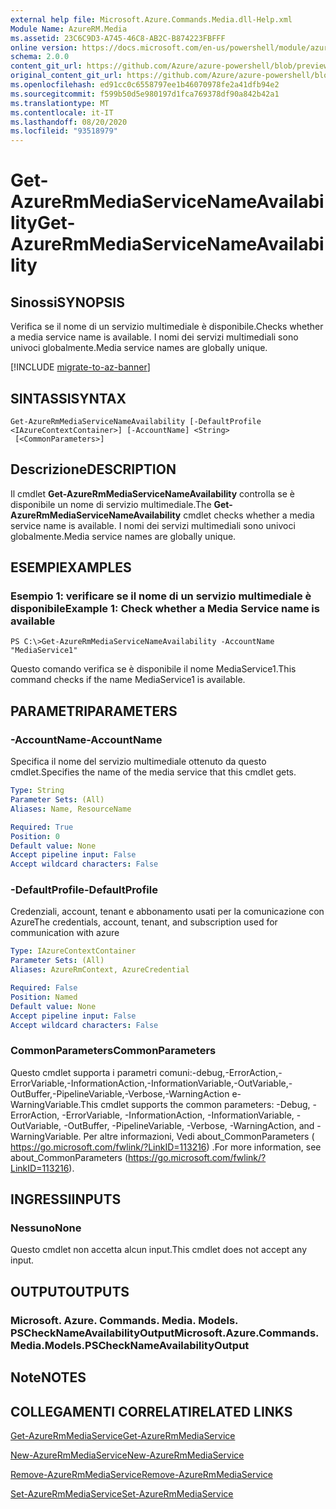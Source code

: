 ```yaml
---
external help file: Microsoft.Azure.Commands.Media.dll-Help.xml
Module Name: AzureRM.Media
ms.assetid: 23C6C9D3-A745-46C8-AB2C-B874223FBFFF
online version: https://docs.microsoft.com/en-us/powershell/module/azurerm.media/get-azurermmediaservicenameavailability
schema: 2.0.0
content_git_url: https://github.com/Azure/azure-powershell/blob/preview/src/ResourceManager/Media/Commands.Media/help/Get-AzureRmMediaServiceNameAvailability.md
original_content_git_url: https://github.com/Azure/azure-powershell/blob/preview/src/ResourceManager/Media/Commands.Media/help/Get-AzureRmMediaServiceNameAvailability.md
ms.openlocfilehash: ed91cc0c6558797ee1b46070978fe2a41dfb94e2
ms.sourcegitcommit: f599b50d5e980197d1fca769378df90a842b42a1
ms.translationtype: MT
ms.contentlocale: it-IT
ms.lasthandoff: 08/20/2020
ms.locfileid: "93518979"
---
```

# <span data-ttu-id="f954e-101">Get-AzureRmMediaServiceNameAvailability</span><span class="sxs-lookup"><span data-stu-id="f954e-101">Get-AzureRmMediaServiceNameAvailability</span></span>

## <span data-ttu-id="f954e-102">Sinossi</span><span class="sxs-lookup"><span data-stu-id="f954e-102">SYNOPSIS</span></span>
<span data-ttu-id="f954e-103">Verifica se il nome di un servizio multimediale è disponibile.</span><span class="sxs-lookup"><span data-stu-id="f954e-103">Checks whether a media service name is available.</span></span>
<span data-ttu-id="f954e-104">I nomi dei servizi multimediali sono univoci globalmente.</span><span class="sxs-lookup"><span data-stu-id="f954e-104">Media service names are globally unique.</span></span>

[!INCLUDE [migrate-to-az-banner](../../includes/migrate-to-az-banner.md)]

## <span data-ttu-id="f954e-105">SINTASSI</span><span class="sxs-lookup"><span data-stu-id="f954e-105">SYNTAX</span></span>

```
Get-AzureRmMediaServiceNameAvailability [-DefaultProfile <IAzureContextContainer>] [-AccountName] <String>
 [<CommonParameters>]
```

## <span data-ttu-id="f954e-106">Descrizione</span><span class="sxs-lookup"><span data-stu-id="f954e-106">DESCRIPTION</span></span>
<span data-ttu-id="f954e-107">Il cmdlet **Get-AzureRmMediaServiceNameAvailability** controlla se è disponibile un nome di servizio multimediale.</span><span class="sxs-lookup"><span data-stu-id="f954e-107">The **Get-AzureRmMediaServiceNameAvailability** cmdlet checks whether a media service name is available.</span></span>
<span data-ttu-id="f954e-108">I nomi dei servizi multimediali sono univoci globalmente.</span><span class="sxs-lookup"><span data-stu-id="f954e-108">Media service names are globally unique.</span></span>

## <span data-ttu-id="f954e-109">ESEMPI</span><span class="sxs-lookup"><span data-stu-id="f954e-109">EXAMPLES</span></span>

### <span data-ttu-id="f954e-110">Esempio 1: verificare se il nome di un servizio multimediale è disponibile</span><span class="sxs-lookup"><span data-stu-id="f954e-110">Example 1: Check whether a Media Service name is available</span></span>
```
PS C:\>Get-AzureRmMediaServiceNameAvailability -AccountName "MediaService1"
```

<span data-ttu-id="f954e-111">Questo comando verifica se è disponibile il nome MediaService1.</span><span class="sxs-lookup"><span data-stu-id="f954e-111">This command checks if the name MediaService1 is available.</span></span>

## <span data-ttu-id="f954e-112">PARAMETRI</span><span class="sxs-lookup"><span data-stu-id="f954e-112">PARAMETERS</span></span>

### <span data-ttu-id="f954e-113">-AccountName</span><span class="sxs-lookup"><span data-stu-id="f954e-113">-AccountName</span></span>
<span data-ttu-id="f954e-114">Specifica il nome del servizio multimediale ottenuto da questo cmdlet.</span><span class="sxs-lookup"><span data-stu-id="f954e-114">Specifies the name of the media service that this cmdlet gets.</span></span>

```yaml
Type: String
Parameter Sets: (All)
Aliases: Name, ResourceName

Required: True
Position: 0
Default value: None
Accept pipeline input: False
Accept wildcard characters: False
```

### <span data-ttu-id="f954e-115">-DefaultProfile</span><span class="sxs-lookup"><span data-stu-id="f954e-115">-DefaultProfile</span></span>
<span data-ttu-id="f954e-116">Credenziali, account, tenant e abbonamento usati per la comunicazione con Azure</span><span class="sxs-lookup"><span data-stu-id="f954e-116">The credentials, account, tenant, and subscription used for communication with azure</span></span>

```yaml
Type: IAzureContextContainer
Parameter Sets: (All)
Aliases: AzureRmContext, AzureCredential

Required: False
Position: Named
Default value: None
Accept pipeline input: False
Accept wildcard characters: False
```

### <span data-ttu-id="f954e-117">CommonParameters</span><span class="sxs-lookup"><span data-stu-id="f954e-117">CommonParameters</span></span>
<span data-ttu-id="f954e-118">Questo cmdlet supporta i parametri comuni:-debug,-ErrorAction,-ErrorVariable,-InformationAction,-InformationVariable,-OutVariable,-OutBuffer,-PipelineVariable,-Verbose,-WarningAction e-WarningVariable.</span><span class="sxs-lookup"><span data-stu-id="f954e-118">This cmdlet supports the common parameters: -Debug, -ErrorAction, -ErrorVariable, -InformationAction, -InformationVariable, -OutVariable, -OutBuffer, -PipelineVariable, -Verbose, -WarningAction, and -WarningVariable.</span></span> <span data-ttu-id="f954e-119">Per altre informazioni, Vedi about_CommonParameters ( https://go.microsoft.com/fwlink/?LinkID=113216) .</span><span class="sxs-lookup"><span data-stu-id="f954e-119">For more information, see about_CommonParameters (https://go.microsoft.com/fwlink/?LinkID=113216).</span></span>

## <span data-ttu-id="f954e-120">INGRESSI</span><span class="sxs-lookup"><span data-stu-id="f954e-120">INPUTS</span></span>

### <span data-ttu-id="f954e-121">Nessuno</span><span class="sxs-lookup"><span data-stu-id="f954e-121">None</span></span>
<span data-ttu-id="f954e-122">Questo cmdlet non accetta alcun input.</span><span class="sxs-lookup"><span data-stu-id="f954e-122">This cmdlet does not accept any input.</span></span>

## <span data-ttu-id="f954e-123">OUTPUT</span><span class="sxs-lookup"><span data-stu-id="f954e-123">OUTPUTS</span></span>

### <span data-ttu-id="f954e-124">Microsoft. Azure. Commands. Media. Models. PSCheckNameAvailabilityOutput</span><span class="sxs-lookup"><span data-stu-id="f954e-124">Microsoft.Azure.Commands.Media.Models.PSCheckNameAvailabilityOutput</span></span>

## <span data-ttu-id="f954e-125">Note</span><span class="sxs-lookup"><span data-stu-id="f954e-125">NOTES</span></span>

## <span data-ttu-id="f954e-126">COLLEGAMENTI CORRELATI</span><span class="sxs-lookup"><span data-stu-id="f954e-126">RELATED LINKS</span></span>

[<span data-ttu-id="f954e-127">Get-AzureRmMediaService</span><span class="sxs-lookup"><span data-stu-id="f954e-127">Get-AzureRmMediaService</span></span>](./Get-AzureRmMediaService.md)

[<span data-ttu-id="f954e-128">New-AzureRmMediaService</span><span class="sxs-lookup"><span data-stu-id="f954e-128">New-AzureRmMediaService</span></span>](./New-AzureRmMediaService.md)

[<span data-ttu-id="f954e-129">Remove-AzureRmMediaService</span><span class="sxs-lookup"><span data-stu-id="f954e-129">Remove-AzureRmMediaService</span></span>](./Remove-AzureRmMediaService.md)

[<span data-ttu-id="f954e-130">Set-AzureRmMediaService</span><span class="sxs-lookup"><span data-stu-id="f954e-130">Set-AzureRmMediaService</span></span>](./Set-AzureRmMediaService.md)


